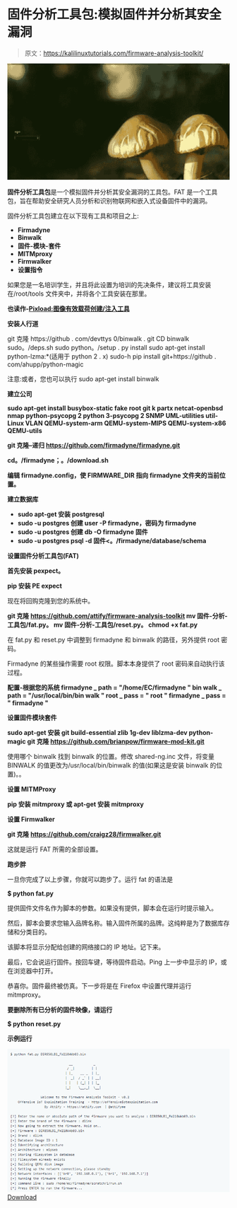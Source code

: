 # 固件分析工具包:模拟固件并分析其安全漏洞

> 原文：<https://kalilinuxtutorials.com/firmware-analysis-toolkit/>

[![Firmware Analysis Toolkit : To Emulate Firmware And Analyse It For Security Vulnerabilities](img/fe5616c72bb2149d3124bd7eeaaf59f0.png "Firmware Analysis Toolkit : To Emulate Firmware And Analyse It For Security Vulnerabilities")](https://1.bp.blogspot.com/-uLo4evmPKLc/XY9MQ_YjGwI/AAAAAAAACrA/Zy7IstPAetI2LR2q5sLyfB3S0yXih9bkQCLcBGAsYHQ/s1600/firmware-analysis-toolkit_1.png)

**固件分析工具包**是一个模拟固件并分析其安全漏洞的工具包。FAT 是一个工具包，旨在帮助安全研究人员分析和识别物联网和嵌入式设备固件中的漏洞。

固件分析工具包建立在以下现有工具和项目之上:

*   **Firmadyne**
*   **Binwalk**
*   **固件-模块-套件**
*   **MITMproxy**
*   **Firmwalker**
*   **设置指令**

如果您是一名培训学生，并且将此设置为培训的先决条件，建议将工具安装在/root/tools 文件夹中，并将各个工具安装在那里。

**也读作-[Pixload:图像有效载荷创建/注入工具](https://kalilinuxtutorials.com/pixload-image-payload-creating-injecting/)**

**安装人行道**

git 克隆 https://github . com/devttys 0/binwalk . git
CD binwalk
sudo。/deps.sh
sudo python。/setup . py install
sudo apt-get install python-lzma:*(适用于 python 2 . x)
sudo-h pip install git+https://github . com/ahupp/python-magic

注意:或者，您也可以执行 sudo apt-get install binwalk

**建立公司**

**sudo apt-get install busybox-static fake root git k partx netcat-openbsd nmap python-psycopg 2 python 3-psycopg 2 SNMP UML-utilities util-Linux VLAN QEMU-system-arm QEMU-system-MIPS QEMU-system-x86 QEMU-utils**

**git 克隆–递归 https://github.com/firmadyne/firmadyne.git**

**cd。/firmadyne；。/download.sh**

**编辑 firmadyne.config，使 FIRMWARE_DIR 指向 firmadyne 文件夹的当前位置。**

**建立数据库**

*   **sudo apt-get 安装 postgresql**
*   **sudo -u postgres 创建 user -P firmadyne，密码为 firmadyne**
*   **sudo -u postgres 创建 db -O firmadyne 固件**
*   **sudo -u postgres psql -d 固件<。/firmadyne/database/schema**

**设置固件分析工具包(FAT)**

**首先安装 pexpect。**

**pip 安装 PE expect**

现在将回购克隆到您的系统中。

**git 克隆 https://github.com/attify/firmware-analysis-toolkit
mv 固件-分析-工具包/fat.py。
mv 固件-分析-工具包/reset.py。
chmod +x fat.py** 

在 fat.py 和 reset.py 中调整到 firmadyne 和 binwalk 的路径，另外提供 root 密码。

Firmadyne 的某些操作需要 root 权限。脚本本身提供了 root 密码来自动执行该过程。

**配置-根据您的系统 firmadyne _ path = "/home/EC/firmadyne "
bin walk _ path = "/usr/local/bin/bin walk "
root _ pass = " root "
firmadyne _ pass = " firmadyne "**

**设置固件模块套件**

**sudo apt-get 安装 git build-essential zlib 1g-dev liblzma-dev python-magic
git 克隆 https://github.com/brianpow/firmware-mod-kit.git**

使用哪个 binwalk 找到 binwalk 的位置。修改 shared-ng.inc 文件，将变量 BINWALK 的值更改为/usr/local/bin/binwalk 的值(如果这是安装 binwalk 的位置)。。

**设置 MITMProxy**

**pip 安装 mitmproxy 或 apt-get 安装 mitmproxy**

**设置 Firmwalker**

**git 克隆 https://github.com/craigz28/firmwalker.git**

这就是运行 FAT 所需的全部设置。

**跑步胖**

一旦你完成了以上步骤，你就可以跑步了。运行 fat 的语法是

**$ python fat.py**

提供固件文件名作为脚本的参数。如果没有提供，脚本会在运行时提示输入。

然后，脚本会要求您输入品牌名称。输入固件所属的品牌。这纯粹是为了数据库存储和分类目的。

该脚本将显示分配给创建的网络接口的 IP 地址。记下来。

最后，它会说运行固件。按回车键，等待固件启动。Ping 上一步中显示的 IP，或在浏览器中打开。

恭喜你。固件最终被仿真。下一步将是在 Firefox 中设置代理并运行 mitmproxy。

**要删除所有已分析的固件映像，请运行**

**$ python reset.py**

**示例运行**

![](img/043cbb2baaa31249b4835c53946c90ed.png)[Download](https://github.com/attify/firmware-analysis-toolkit)